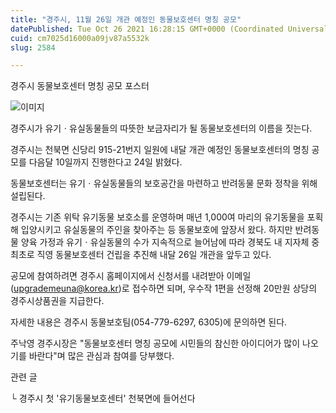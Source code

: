 ```yaml
---
title: "경주시, 11월 26일 개관 예정인 동물보호센터 명칭 공모"
datePublished: Tue Oct 26 2021 16:28:15 GMT+0000 (Coordinated Universal Time)
cuid: cm7025d16000a09jv87a5532k
slug: 2584

---
```



경주시 동물보호센터 명칭 공모 포스터

![이미지](https://cdn.hashnode.com/res/hashnode/image/upload/v1739252694523/eeea7961-f374-401e-8f41-ef3ce2f2f6e1.jpeg)

경주시가 유기ㆍ유실동물들의 따뜻한 보금자리가 될 동물보호센터의 이름을 짓는다.

경주시는 천북면 신당리 915-21번지 일원에 내달 개관 예정인 동물보호센터의 명칭 공모를 다음달 10일까지 진행한다고 24일 밝혔다.

동물보호센터는 유기ㆍ유실동물들의 보호공간을 마련하고 반려동물 문화 정착을 위해 설립된다.

경주시는 기존 위탁 유기동물 보호소를 운영하며 매년 1,000여 마리의 유기동물을 포획해 입양시키고 유실동물의 주인을 찾아주는 등 동물보호에 앞장서 왔다. 하지만 반려동물 양육 가정과 유기ㆍ유실동물의 수가 지속적으로 늘어남에 따라 경북도 내 지자체 중 최초로 직영 동물보호센터 건립을 추진해 내달 26일 개관을 앞두고 있다.

공모에 참여하려면 경주시 홈페이지에서 신청서를 내려받아 이메일(upgrademeuna@korea.kr)로 접수하면 되며, 우수작 1편을 선정해 20만원 상당의 경주시상품권을 지급한다.

자세한 내용은 경주시 동물보호팀(054-779-6297, 6305)에 문의하면 된다.

주낙영 경주시장은 "동물보호센터 명칭 공모에 시민들의 참신한 아이디어가 많이 나오기를 바란다"며 많은 관심과 참여를 당부했다.

관련 글

└ 경주시 첫 '유기동물보호센터' 천북면에 들어선다